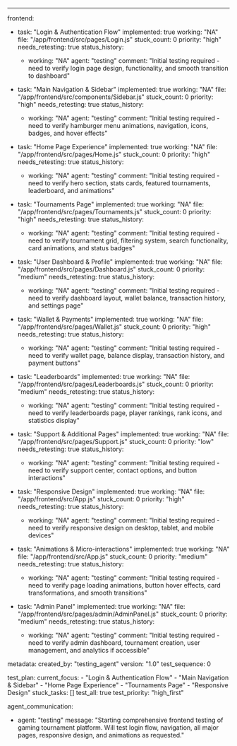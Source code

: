 ---
frontend:
  - task: "Login & Authentication Flow"
    implemented: true
    working: "NA"
    file: "/app/frontend/src/pages/Login.js"
    stuck_count: 0
    priority: "high"
    needs_retesting: true
    status_history:
      - working: "NA"
        agent: "testing"
        comment: "Initial testing required - need to verify login page design, functionality, and smooth transition to dashboard"

  - task: "Main Navigation & Sidebar"
    implemented: true
    working: "NA"
    file: "/app/frontend/src/components/Sidebar.js"
    stuck_count: 0
    priority: "high"
    needs_retesting: true
    status_history:
      - working: "NA"
        agent: "testing"
        comment: "Initial testing required - need to verify hamburger menu animations, navigation, icons, badges, and hover effects"

  - task: "Home Page Experience"
    implemented: true
    working: "NA"
    file: "/app/frontend/src/pages/Home.js"
    stuck_count: 0
    priority: "high"
    needs_retesting: true
    status_history:
      - working: "NA"
        agent: "testing"
        comment: "Initial testing required - need to verify hero section, stats cards, featured tournaments, leaderboard, and animations"

  - task: "Tournaments Page"
    implemented: true
    working: "NA"
    file: "/app/frontend/src/pages/Tournaments.js"
    stuck_count: 0
    priority: "high"
    needs_retesting: true
    status_history:
      - working: "NA"
        agent: "testing"
        comment: "Initial testing required - need to verify tournament grid, filtering system, search functionality, card animations, and status badges"

  - task: "User Dashboard & Profile"
    implemented: true
    working: "NA"
    file: "/app/frontend/src/pages/Dashboard.js"
    stuck_count: 0
    priority: "medium"
    needs_retesting: true
    status_history:
      - working: "NA"
        agent: "testing"
        comment: "Initial testing required - need to verify dashboard layout, wallet balance, transaction history, and settings page"

  - task: "Wallet & Payments"
    implemented: true
    working: "NA"
    file: "/app/frontend/src/pages/Wallet.js"
    stuck_count: 0
    priority: "high"
    needs_retesting: true
    status_history:
      - working: "NA"
        agent: "testing"
        comment: "Initial testing required - need to verify wallet page, balance display, transaction history, and payment buttons"

  - task: "Leaderboards"
    implemented: true
    working: "NA"
    file: "/app/frontend/src/pages/Leaderboards.js"
    stuck_count: 0
    priority: "medium"
    needs_retesting: true
    status_history:
      - working: "NA"
        agent: "testing"
        comment: "Initial testing required - need to verify leaderboards page, player rankings, rank icons, and statistics display"

  - task: "Support & Additional Pages"
    implemented: true
    working: "NA"
    file: "/app/frontend/src/pages/Support.js"
    stuck_count: 0
    priority: "low"
    needs_retesting: true
    status_history:
      - working: "NA"
        agent: "testing"
        comment: "Initial testing required - need to verify support center, contact options, and button interactions"

  - task: "Responsive Design"
    implemented: true
    working: "NA"
    file: "/app/frontend/src/App.js"
    stuck_count: 0
    priority: "high"
    needs_retesting: true
    status_history:
      - working: "NA"
        agent: "testing"
        comment: "Initial testing required - need to verify responsive design on desktop, tablet, and mobile devices"

  - task: "Animations & Micro-interactions"
    implemented: true
    working: "NA"
    file: "/app/frontend/src/App.js"
    stuck_count: 0
    priority: "medium"
    needs_retesting: true
    status_history:
      - working: "NA"
        agent: "testing"
        comment: "Initial testing required - need to verify page loading animations, button hover effects, card transformations, and smooth transitions"

  - task: "Admin Panel"
    implemented: true
    working: "NA"
    file: "/app/frontend/src/pages/admin/AdminPanel.js"
    stuck_count: 0
    priority: "medium"
    needs_retesting: true
    status_history:
      - working: "NA"
        agent: "testing"
        comment: "Initial testing required - need to verify admin dashboard, tournament creation, user management, and analytics if accessible"

metadata:
  created_by: "testing_agent"
  version: "1.0"
  test_sequence: 0

test_plan:
  current_focus:
    - "Login & Authentication Flow"
    - "Main Navigation & Sidebar"
    - "Home Page Experience"
    - "Tournaments Page"
    - "Responsive Design"
  stuck_tasks: []
  test_all: true
  test_priority: "high_first"

agent_communication:
  - agent: "testing"
    message: "Starting comprehensive frontend testing of gaming tournament platform. Will test login flow, navigation, all major pages, responsive design, and animations as requested."